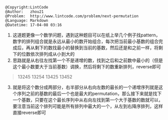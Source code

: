 ```
@Copyright:LintCode
@Author:   zhou21
@Problem:  http://www.lintcode.com/problem/next-permutation
@Language: Markdown
@Datetime: 17-04-08 03:16
```

1. 这道题更像一个数学问题，遇到这种题目可以在纸上举几个例子找pattern，数字的排列组合就是永远从最小的数开始组合，每次把当前最小基数的组合完成后，再从剩下的数找最小的替换到当前的基数，然后还是和之前一样，将剩下的位数依次排列成从小到大的
2. 思路就是从右往左找第一个不是递增的数，找到之后和之前数中最小的（但是这个最小数要大于当前基数）调换，然后将剩下的数重新排列，reverse即可
> 13245
> 13254
> 13425
> 13452
3. 就是将这个数分成两部分，右半部分从右向左数的最长的一个递增序列就是这个序列之前的基数的最后一个也是最大的permutation，那么接下来就是找下一个基数，只要在这个最长序列中从右向左找到第一个大于基数的数就可以，要注意当前这个排列可能是所有排列中最大的一个，从左到右降序排列，这样直接reverse即可